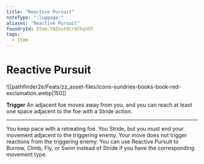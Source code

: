 ```yaml
---
title: "Reactive Pursuit"
noteType: ":luggage:"
aliases: "Reactive Pursuit"
foundryId: Item.tNZout9CrUChqSOT
tags:
  - Item
---
```


# Reactive Pursuit
![[pathfinder2e/Feats/zz_asset-files/icons-sundries-books-book-red-exclamation.webp|150]]

**Trigger** An adjacent foe moves away from you, and you can reach at least one space adjacent to the foe with a Stride action.

* * *

You keep pace with a retreating foe. You Stride, but you must end your movement adjacent to the triggering enemy. Your move does not trigger reactions from the triggering enemy. You can use Reactive Pursuit to Burrow, Climb, Fly, or Swim instead of Stride if you have the corresponding movement type.
